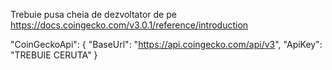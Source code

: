 Trebuie pusa cheia de dezvoltator de pe https://docs.coingecko.com/v3.0.1/reference/introduction

"CoinGeckoApi": {
  "BaseUrl": "https://api.coingecko.com/api/v3",
  "ApiKey": "TREBUIE CERUTA"
}
